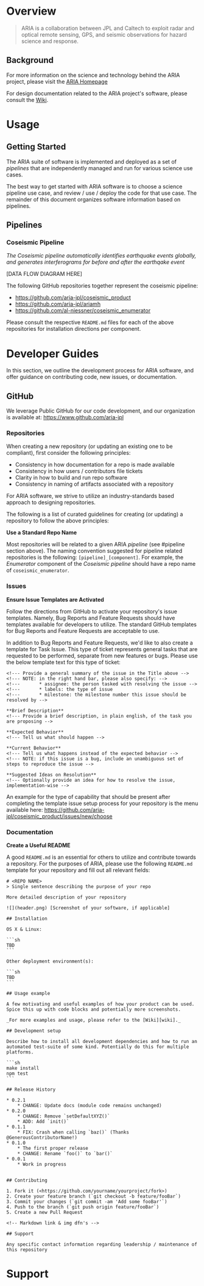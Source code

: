 # Overview

> ARIA is a collaboration between JPL and Caltech to exploit radar and optical remote sensing, GPS, and seismic observations for hazard science and response.

## Background

For more information on the science and technology behind the ARIA project, please visit the [ARIA Homepage](https://aria.jpl.nasa.gov)

For design documentation related to the ARIA project's software, please consult the [Wiki](https://aria.atlassian.net/wiki/spaces/ARIA/overview).

# Usage

## Getting Started

The ARIA suite of software is implemented and deployed as a set of _pipelines_ that are independently managed and run for various science use cases.

The best way to get started with ARIA software is to choose a science pipeline use case, and review / use / deploy the code for that use case. The remainder
of this document organizes software information based on pipelines.

## Pipelines

### Coseismic Pipeline

_The Coseismic pipeline automatically identifies earthquake events globally, and generates interferograms for before and after the earthqake event_

[DATA FLOW DIAGRAM HERE]

The following GitHub repositories together represent the coseismic pipeline:
- https://github.com/aria-jpl/coseismic_product
- https://github.com/aria-jpl/ariamh
- https://github.com/al-niessner/coseismic_enumerator

Please consult the respective `README.md` files for each of the above repositories for installation directions per component.

# Developer Guides

In this section, we outline the development process for ARIA software, and offer guidance on contributing code, new issues, or documentation.

## GitHub

We leverage Public GitHub for our code development, and our organization is available at: https://www.github.com/aria-jpl

### Repositories

When creating a new repository (or updating an existing one to be compliant), first consider the following principles:
- Consistency in how documentation for a repo is made available
- Consistency in how users / contributors file tickets
- Clarity in how to build and run repo software
- Consistency in naming of artifacts associated with a repository

For ARIA software, we strive to utilize an industry-standards based approach to designing repositories.

The following is a list of curated guidelines for creating (or updating) a repository to follow the above principles:

**Use a Standard Repo Name**

Most repositories will be related to a given ARIA _pipeline_ (see #pipeline section above). The naming convention suggested for pipeline
related repositories is the following: `[pipeline]_[component]`. For example, the _Enumerator_ component of the _Coseismic pipeline_ should
have a repo name of `coseismic_enumerator`.

### Issues

**Ensure Issue Templates are Activated**

Follow the directions from GitHub to activate your repository's issue templates. Namely, Bug Reports and Feature Requests should have templates
available for developers to utilize. The standard GitHub templates for Bug Reports and Feature Requests are acceptable to use.

In addition to Bug Reports and Feature Requests, we'd like to also create a template for Task Issue. This type of ticket represents general tasks
that are requested to be performed, separate from new features or bugs. Please use the below template text for this type of ticket:

```
<!--- Provide a general summary of the issue in the Title above -->
<!--- NOTE: in the right hand bar, please also specify: -->
<!---       * assignee: the person tasked with resolving the issue -->
<!---       * labels: the type of issue
<!---       * milestone: the milestone number this issue should be resolved by -->

**Brief Description**
<!--- Provide a brief description, in plain english, of the task you are proposing -->

**Expected Behavior**
<!--- Tell us what should happen -->

**Current Behavior**
<!--- Tell us what happens instead of the expected behavior -->
<!--- NOTE: if this issue is a bug, include an unambiguous set of steps to reproduce the issue -->

**Suggested Ideas on Resolution**
<!--- Optionally provide an idea for how to resolve the issue, implementation-wise -->
```

An example for the type of capability that should be present after completing the template issue setup process for your repository is the menu
available here: https://github.com/aria-jpl/coseismic_product/issues/new/choose


### Documentation

**Create a Useful README**

A good `README.md` is an essential for others to utilize and contribute towards a repository. For the purposes of ARIA, please use
the following `README.md` template for your repository and fill out all relevant fields:

~~~
# <REPO NAME>
> Single sentence describing the purpose of your repo

More detailed description of your repository

![](header.png) [Screenshot of your software, if applicable]

## Installation

OS X & Linux:

```sh
TBD
```

Other deployment environment(s):

```sh
TBD
```

## Usage example

A few motivating and useful examples of how your product can be used. Spice this up with code blocks and potentially more screenshots.

_For more examples and usage, please refer to the [Wiki][wiki]._

## Development setup

Describe how to install all development dependencies and how to run an automated test-suite of some kind. Potentially do this for multiple platforms.

```sh
make install
npm test
```

## Release History

* 0.2.1
    * CHANGE: Update docs (module code remains unchanged)
* 0.2.0
    * CHANGE: Remove `setDefaultXYZ()`
    * ADD: Add `init()`
* 0.1.1
    * FIX: Crash when calling `baz()` (Thanks @GenerousContributorName!)
* 0.1.0
    * The first proper release
    * CHANGE: Rename `foo()` to `bar()`
* 0.0.1
    * Work in progress


## Contributing

1. Fork it (<https://github.com/yourname/yourproject/fork>)
2. Create your feature branch (`git checkout -b feature/fooBar`)
3. Commit your changes (`git commit -am 'Add some fooBar'`)
4. Push to the branch (`git push origin feature/fooBar`)
5. Create a new Pull Request

<!-- Markdown link & img dfn's -->

## Support

Any specific contact information regarding leadership / maintenance of this repository

~~~

# Support
